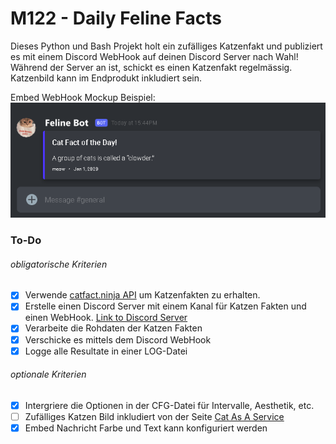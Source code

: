 # M122 - Daily Feline Facts

Dieses Python und Bash Projekt holt ein zufälliges Katzenfakt und publiziert es mit einem Discord WebHook auf deinen Discord Server nach Wahl!  
Während der Server an ist, schickt es einen Katzenfakt regelmässig. Katzenbild kann im Endprodukt inkludiert sein.

Embed WebHook Mockup Beispiel:  
![cat fact example](images/embed_webhook_mockup.png)

### To-Do

###### obligatorische Kriterien
- [x] Verwende [catfact.ninja API](https://catfact.ninja/) um Katzenfakten zu erhalten.
- [x] Erstelle einen Discord Server mit einem Kanal für Katzen Fakten und einen WebHook. [Link to Discord Server](https://discord.gg/GHsjrUvY2n)
- [x] Verarbeite die Rohdaten der Katzen Fakten
- [x] Verschicke es mittels dem Discord WebHook
- [x] Logge alle Resultate in einer LOG-Datei

###### optionale Kriterien
- [x] Intergriere die Optionen in der CFG-Datei für Intervalle, Aesthetik, etc.
- [ ] Zufälliges Katzen Bild inkludiert von der Seite [Cat As A Service](https://cataas.com/)
- [x] Embed Nachricht Farbe und Text kann konfiguriert werden
